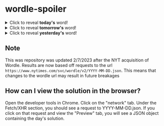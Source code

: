 # wordle-spoiler

<details>
  <summary>Click to reveal <b>today's</b> word!</summary>
  <br>
  <b> tract </b>
</details>

<details>
  <summary>Click to reveal <b>tomorrow's</b> word!</summary>
  <br>
  <b> diner </b>
</details>

<details>
  <summary>Click to reveal <b>yesterday's</b> word!</summary>
  <br>
  <b> about </b>
</details>

## Note
This was repository was updated 2/7/2023 after the NYT acquisition of Wordle. Results are now based off requests to the url `https://www.nytimes.com/svc/wordle/v2/YYYY-MM-DD.json`. This means that changes to the wordle url may result in future breakages

## How can I view the solution in the browser?
Open the developer tools in Chrome. Click on the "network" tab. Under the Fetch/XHR section, you should see a request to YYYY-MM-DD.json. If you click on that request and view the "Preview" tab, you will see a JSON object containing the day's solution.